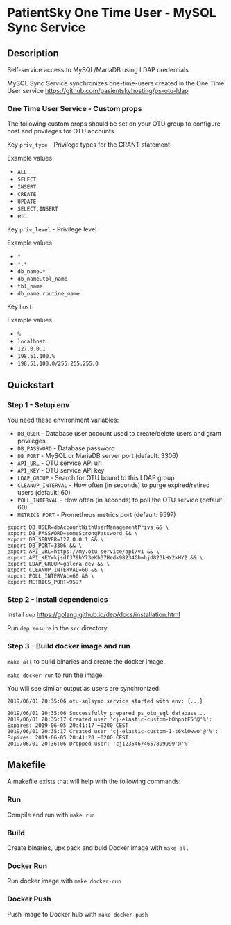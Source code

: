 # PatientSky One Time User - MySQL Sync Service

## Description
Self-service access to MySQL/MariaDB using LDAP credentials

MySQL Sync Service synchronizes one-time-users created in the One Time User service https://github.com/pasientskyhosting/ps-otu-ldap

### One Time User Service - Custom props
The following custom props should be set on your OTU group to configure host and privileges for OTU accounts

Key `priv_type` - Privilege types for the GRANT statement

Example values
- `ALL`
- `SELECT`
- `INSERT`
- `CREATE`
- `UPDATE`
- `SELECT,INSERT`
- etc.

Key `priv_level` - Privilege level

Example values
- `*`
- `*.*`
- `db_name.*`
- `db_name.tbl_name`
- `tbl_name`
- `db_name.routine_name`

Key `host` 

Example values
- `%`
- `localhost`
- `127.0.0.1`
- `198.51.100.%`
- `198.51.100.0/255.255.255.0`

## Quickstart

### Step 1 - Setup env
You need these environment variables:
- `DB_USER` - Database user account used to create/delete users and grant privileges
- `DB_PASSWORD` - Database password
- `DB_PORT` - MySQL or MariaDB server port (default: 3306)
- `API_URL` - OTU service API url
- `API_KEY` - OTU service API key
- `LDAP_GROUP` - Search for OTU bound to this LDAP group
- `CLEANUP_INTERVAL` - How often (in seconds) to purge expired/retired users (default: 60) 
- `POLL_INTERVAL` - How often (in seconds) to poll the OTU service (default: 60)
- `METRICS_PORT` - Prometheus metrics port (default: 9597)

```
export DB_USER=dbAccountWithUserManagementPrivs && \
export DB_PASSWORD=someStrongPassword && \
export DB_SERVER=127.0.0.1 && \
export DB_PORT=3306 && \
export API_URL=https://my.otu.service/api/v1 && \
export API_KEY=kjsdfJ79hY73eKh37Hedk98234Ghwhjd823kHY2kHY2 && \
export LDAP_GROUP=galera-dev && \
export CLEANUP_INTERVAL=60 && \
export POLL_INTERVAL=60 && \
export METRICS_PORT=9597
```

### Step 2 - Install dependencies

Install `dep` https://golang.github.io/dep/docs/installation.html

Run `dep ensure` in the `src` directory

### Step 3 - Build docker image and run

`make all` to build binaries and create the docker image

`make docker-run` to run the image

You will see similar output as users are synchronized:

```
2019/06/01 20:35:06 otu-sqlsync service started with env: {...}

2019/06/01 20:35:06 Successfully prepared ps_otu_sql database...
2019/06/01 20:35:17 Created user 'cj-elastic-custom-bOhpntF5'@'%': Expires: 2019-06-05 20:41:17 +0200 CEST
2019/06/01 20:35:17 Created user 'cj-elastic-custom-1-t6kl0wwo'@'%': Expires: 2019-06-05 20:41:20 +0200 CEST
2019/06/01 20:36:06 Dropped user: 'cj12354674657899999'@'%'
```

## Makefile
A makefile exists that will help with the following commands:

### Run
Compile and run with `make run`

### Build
Create binaries, upx pack and buld Docker image with `make all`

### Docker Run
Run docker image with `make docker-run`

### Docker Push
Push image to Docker hub with `make docker-push`
